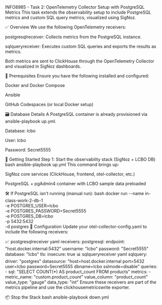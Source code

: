 INFO8985 - Task 2: OpenTelemetry Collector Setup with PostgreSQL Metrics
This task extends the observability setup to include PostgreSQL metrics and custom SQL query metrics, visualized using SigNoz.

✅ Overview
We use the following OpenTelemetry receivers:

postgresqlreceiver: Collects metrics from the PostgreSQL instance.

sqlqueryreceiver: Executes custom SQL queries and exports the results as metrics.

Both metrics are sent to ClickHouse through the OpenTelemetry Collector and visualized in SigNoz dashboards.

🧰 Prerequisites
Ensure you have the following installed and configured:

 Docker and Docker Compose

 Ansible

 GitHub Codespaces (or local Docker setup)

🗃️ Database Details
A PostgreSQL container is already provisioned via ansible-playbook up.yml.

Database: lcbo

User: lcbo

Password: Secret5555

🚀 Getting Started
Step 1: Start the observability stack (SigNoz + LCBO DB)
bash
ansible-playbook up.yml
This command brings up:

SigNoz core services (ClickHouse, frontend, otel-collector, etc.)

PostgreSQL + pgAdmin4 container with LCBO sample data preloaded

🛠️ If PostgreSQL isn't running (manual run):
bash
docker run --name in-class-work-2-db-1 \
  -e POSTGRES_USER=lcbo \
  -e POSTGRES_PASSWORD=Secret5555 \
  -e POSTGRES_DB=lcbo \
  -p 5432:5432 \
  -d postgres
🔧 Configuration
Update your otel-collector-config.yaml to include the following receivers:

📈 postgresqlreceiver
yaml
receivers:
  postgresql:
    endpoint: "host.docker.internal:5432"
    username: "lcbo"
    password: "Secret5555"
    database: "lcbo"
    tls:
      insecure: true
📊 sqlqueryreceiver
yaml
  sqlquery:
    driver: "postgres"
    datasource: "host=host.docker.internal port=5432 user=lcbo password=Secret5555 dbname=lcbo sslmode=disable"
    queries:
      - sql: "SELECT COUNT(*) AS product_count FROM products"
        metrics:
          - metric_name: "custom.product_count"
            value_column: "product_count"
            value_type: "gauge"
            data_type: "int"
Ensure these receivers are part of the metrics pipeline and use the clickhousemetricswrite exporter.

📦 Stop the Stack
bash
ansible-playbook down.yml
